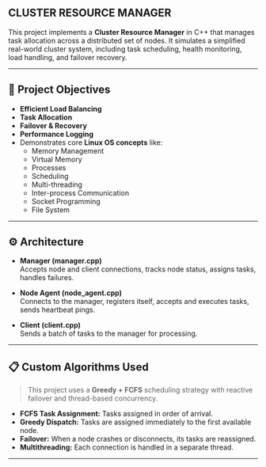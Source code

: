 ## CLUSTER RESOURCE MANAGER

This project implements a **Cluster Resource Manager** in C++ that manages task allocation across a distributed set of nodes. It simulates a simplified real-world cluster system, including task scheduling, health monitoring, load handling, and failover recovery.

---

## 🧠 Project Objectives

- **Efficient Load Balancing**
- **Task Allocation**
- **Failover & Recovery**
- **Performance Logging**
- Demonstrates core **Linux OS concepts** like:
  - Memory Management
  - Virtual Memory
  - Processes
  - Scheduling
  - Multi-threading
  - Inter-process Communication
  - Socket Programming
  - File System

---

## ⚙️ Architecture

- **Manager (manager.cpp)**  
  Accepts node and client connections, tracks node status, assigns tasks, handles failures.

- **Node Agent (node_agent.cpp)**  
  Connects to the manager, registers itself, accepts and executes tasks, sends heartbeat pings.

- **Client (client.cpp)**  
  Sends a batch of tasks to the manager for processing.

---

## 📋 Custom Algorithms Used

> This project uses a **Greedy + FCFS** scheduling strategy with reactive failover and thread-based concurrency.

- **FCFS Task Assignment:** Tasks assigned in order of arrival.
- **Greedy Dispatch:** Tasks are assigned immediately to the first available node.
- **Failover:** When a node crashes or disconnects, its tasks are reassigned.
- **Multithreading:** Each connection is handled in a separate thread.

---
